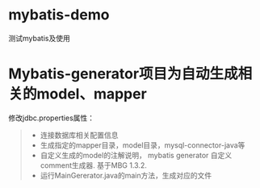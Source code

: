 # mybatis-demo
测试mybatis及使用


# Mybatis-generator项目为自动生成相关的model、mapper
修改jdbc.properties属性：
> *  连接数据库相关配置信息
> *  生成指定的mapper目录，model目录，mysql-connector-java等
> * 自定义生成的model的注解说明， mybatis generator 自定义comment生成器. 基于MBG 1.3.2.
> *  运行MainGererator.java的main方法，生成对应的文件

